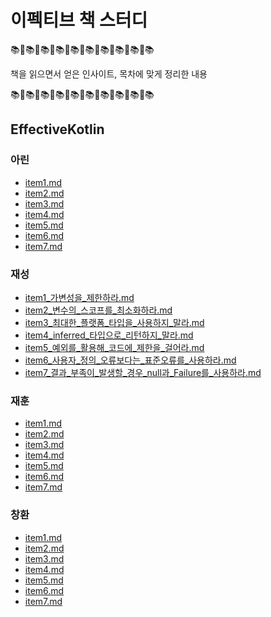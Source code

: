 # 이펙티브 책 스터디
📚🚨📚🚨📚🚨📚🚨📚🚨📚🚨📚🚨📚🚨📚🚨📚

책을 읽으면서 얻은 인사이트, 목차에 맞게 정리한 내용

📚🚨📚🚨📚🚨📚🚨📚🚨📚🚨📚🚨📚🚨📚🚨📚



## EffectiveKotlin
### 아린
- [item1.md](https://github.com/Mash-Up-Android/Effective_Study/tree/main/docs/EffectiveKotlin/아린/item1.md)
- [item2.md](https://github.com/Mash-Up-Android/Effective_Study/tree/main/docs/EffectiveKotlin/아린/item2.md)
- [item3.md](https://github.com/Mash-Up-Android/Effective_Study/tree/main/docs/EffectiveKotlin/아린/item3.md)
- [item4.md](https://github.com/Mash-Up-Android/Effective_Study/tree/main/docs/EffectiveKotlin/아린/item4.md)
- [item5.md](https://github.com/Mash-Up-Android/Effective_Study/tree/main/docs/EffectiveKotlin/아린/item5.md)
- [item6.md](https://github.com/Mash-Up-Android/Effective_Study/tree/main/docs/EffectiveKotlin/아린/item6.md)
- [item7.md](https://github.com/Mash-Up-Android/Effective_Study/tree/main/docs/EffectiveKotlin/아린/item7.md)
### 재성
- [item1_가변성을_제한하라.md](https://github.com/Mash-Up-Android/Effective_Study/tree/main/docs/EffectiveKotlin/재성/item1_가변성을_제한하라.md)
- [item2_변수의_스코프를_최소화하라.md](https://github.com/Mash-Up-Android/Effective_Study/tree/main/docs/EffectiveKotlin/재성/item2_변수의_스코프를_최소화하라.md)
- [item3_최대한_플랫폼_타입을_사용하지_말라.md](https://github.com/Mash-Up-Android/Effective_Study/tree/main/docs/EffectiveKotlin/재성/item3_최대한_플랫폼_타입을_사용하지_말라.md)
- [item4_inferred_타입으로_리턴하지_말라.md](https://github.com/Mash-Up-Android/Effective_Study/tree/main/docs/EffectiveKotlin/재성/item4_inferred_타입으로_리턴하지_말라.md)
- [item5_예외를_활용해_코드에_제한을_걸어라.md](https://github.com/Mash-Up-Android/Effective_Study/tree/main/docs/EffectiveKotlin/재성/item5_예외를_활용해_코드에_제한을_걸어라.md)
- [item6_사용자_정의_오류보다는_표준오류를_사용하라.md](https://github.com/Mash-Up-Android/Effective_Study/tree/main/docs/EffectiveKotlin/재성/item6_사용자_정의_오류보다는_표준오류를_사용하라.md)
- [item7_결과_부족이_발생할_경우_null과_Failure를_사용하라.md](https://github.com/Mash-Up-Android/Effective_Study/tree/main/docs/EffectiveKotlin/재성/item7_결과_부족이_발생할_경우_null과_Failure를_사용하라.md)
### 재훈
- [item1.md](https://github.com/Mash-Up-Android/Effective_Study/tree/main/docs/EffectiveKotlin/재훈/item1.md)
- [item2.md](https://github.com/Mash-Up-Android/Effective_Study/tree/main/docs/EffectiveKotlin/재훈/item2.md)
- [item3.md](https://github.com/Mash-Up-Android/Effective_Study/tree/main/docs/EffectiveKotlin/재훈/item3.md)
- [item4.md](https://github.com/Mash-Up-Android/Effective_Study/tree/main/docs/EffectiveKotlin/재훈/item4.md)
- [item5.md](https://github.com/Mash-Up-Android/Effective_Study/tree/main/docs/EffectiveKotlin/재훈/item5.md)
- [item6.md](https://github.com/Mash-Up-Android/Effective_Study/tree/main/docs/EffectiveKotlin/재훈/item6.md)
- [item7.md](https://github.com/Mash-Up-Android/Effective_Study/tree/main/docs/EffectiveKotlin/재훈/item7.md)
### 창환
- [item1.md](https://github.com/Mash-Up-Android/Effective_Study/tree/main/docs/EffectiveKotlin/창환/item1.md)
- [item2.md](https://github.com/Mash-Up-Android/Effective_Study/tree/main/docs/EffectiveKotlin/창환/item2.md)
- [item3.md](https://github.com/Mash-Up-Android/Effective_Study/tree/main/docs/EffectiveKotlin/창환/item3.md)
- [item4.md](https://github.com/Mash-Up-Android/Effective_Study/tree/main/docs/EffectiveKotlin/창환/item4.md)
- [item5.md](https://github.com/Mash-Up-Android/Effective_Study/tree/main/docs/EffectiveKotlin/창환/item5.md)
- [item6.md](https://github.com/Mash-Up-Android/Effective_Study/tree/main/docs/EffectiveKotlin/창환/item6.md)
- [item7.md](https://github.com/Mash-Up-Android/Effective_Study/tree/main/docs/EffectiveKotlin/창환/item7.md)



